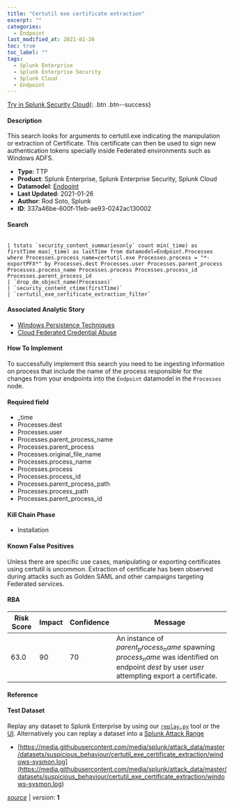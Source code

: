 ```yaml
---
title: "Certutil exe certificate extraction"
excerpt: ""
categories:
  - Endpoint
last_modified_at: 2021-01-26
toc: true
toc_label: ""
tags:
  - Splunk Enterprise
  - Splunk Enterprise Security
  - Splunk Cloud
  - Endpoint
---
```




[Try in Splunk Security Cloud](https://www.splunk.com/en_us/cyber-security.html){: .btn .btn--success}

#### Description

This search looks for arguments to certutil.exe indicating the manipulation or extraction of Certificate. This certificate can then be used to sign new authentication tokens specially inside Federated environments such as Windows ADFS.

- **Type**: TTP
- **Product**: Splunk Enterprise, Splunk Enterprise Security, Splunk Cloud
- **Datamodel**: [Endpoint](https://docs.splunk.com/Documentation/CIM/latest/User/Endpoint)
- **Last Updated**: 2021-01-26
- **Author**: Rod Soto, Splunk
- **ID**: 337a46be-600f-11eb-ae93-0242ac130002

#### Search

```

| tstats `security_content_summariesonly` count min(_time) as firstTime max(_time) as lastTime from datamodel=Endpoint.Processes where Processes.process_name=certutil.exe Processes.process = "*-exportPFX*" by Processes.dest Processes.user Processes.parent_process Processes.process_name Processes.process Processes.process_id Processes.parent_process_id 
| `drop_dm_object_name(Processes)` 
| `security_content_ctime(firstTime)` 
| `certutil_exe_certificate_extraction_filter`
```

#### Associated Analytic Story
* [Windows Persistence Techniques](/stories/windows_persistence_techniques)
* [Cloud Federated Credential Abuse](/stories/cloud_federated_credential_abuse)


#### How To Implement
To successfully implement this search you need to be ingesting information on process that include the name of the process responsible for the changes from your endpoints into the `Endpoint` datamodel in the `Processes` node.

#### Required field
* _time
* Processes.dest
* Processes.user
* Processes.parent_process_name
* Processes.parent_process
* Processes.original_file_name
* Processes.process_name
* Processes.process
* Processes.process_id
* Processes.parent_process_path
* Processes.process_path
* Processes.parent_process_id


#### Kill Chain Phase
* Installation


#### Known False Positives
Unless there are specific use cases, manipulating or exporting certificates using certutil is uncommon. Extraction of certificate has been observed during attacks such as Golden SAML and other campaigns targeting Federated services.


#### RBA

| Risk Score  | Impact      | Confidence   | Message      |
| ----------- | ----------- |--------------|--------------|
| 63.0 | 90 | 70 | An instance of $parent_process_name$ spawning $process_name$ was identified on endpoint $dest$ by user $user$ attempting export a certificate. |




#### Reference


#### Test Dataset
Replay any dataset to Splunk Enterprise by using our [`replay.py`](https://github.com/splunk/attack_data#using-replaypy) tool or the [UI](https://github.com/splunk/attack_data#using-ui).
Alternatively you can replay a dataset into a [Splunk Attack Range](https://github.com/splunk/attack_range#replay-dumps-into-attack-range-splunk-server)

* [https://media.githubusercontent.com/media/splunk/attack_data/master/datasets/suspicious_behaviour/certutil_exe_certificate_extraction/windows-sysmon.log](https://media.githubusercontent.com/media/splunk/attack_data/master/datasets/suspicious_behaviour/certutil_exe_certificate_extraction/windows-sysmon.log)



[*source*](https://github.com/splunk/security_content/tree/develop/detections/endpoint/certutil_exe_certificate_extraction.yml) \| *version*: **1**